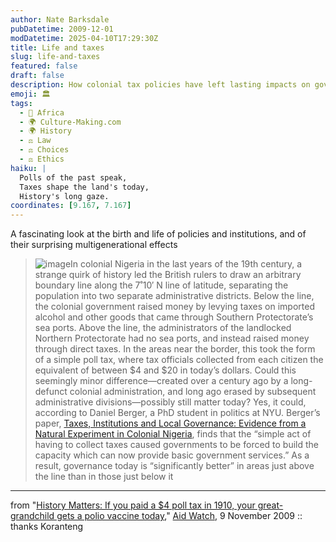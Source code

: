 ```yaml
---
author: Nate Barksdale
pubDatetime: 2009-12-01
modDatetime: 2025-04-10T17:29:30Z
title: Life and taxes
slug: life-and-taxes
featured: false
draft: false
description: How colonial tax policies have left lasting impacts on governance in Nigeria.
emoji: 🏛️
tags:
  - 🦁 Africa
  - 🌍 Culture-Making.com
  - 🌍 History
  - ⚖️ Law
  - ⚖️ Choices
  - ⚖️ Ethics
haiku: |
  Polls of the past speak,  
  Taxes shape the land's today,  
  History's long gaze.
coordinates: [9.167, 7.167]
---
```


A fascinating look at the birth and life of policies and institutions, and of their surprising multigenerational effects

> ![image](http://culture-making.com/media/Nigeria_710_250.jpg)In colonial Nigeria in the last years of the 19th century, a strange quirk of history led the British rulers to draw an arbitrary boundary line along the 7˚10′ N line of latitude, separating the population into two separate administrative districts. Below the line, the colonial government raised money by levying taxes on imported alcohol and other goods that came through Southern Protectorate’s sea ports. Above the line, the administrators of the landlocked Northern Protectorate had no sea ports, and instead raised money through direct taxes. In the areas near the border, this took the form of a simple poll tax, where tax officials collected from each citizen the equivalent of between $4 and $20 in today’s dollars. Could this seemingly minor difference—created over a century ago by a long-defunct colonial administration, and long ago erased by subsequent administrative divisions—possibly still matter today? Yes, it could, according to Daniel Berger, a PhD student in politics at NYU. Berger’s paper, [Taxes, Institutions and Local Governance: Evidence from a Natural Experiment in Colonial Nigeria](http://web.archive.org/web/20100612195104/http://homepages.nyu.edu/~db1299/Nigeria.pdf), finds that the “simple act of having to collect taxes caused governments to be forced to build the capacity which can now provide basic government services.” As a result, governance today is “significantly better” in areas just above the line than in those just below it

---

from "[History Matters: If you paid a $4 poll tax in 1910, your great-grandchild gets a polio vaccine today](http://web.archive.org/web/20151004144431/http://aidwatchers.com/2009/11/history-matters-if-you-paid-a-4-poll-tax-in-1910-your-great-grandchild-gets-a-polio-vaccine-today/)," [Aid Watch](http://web.archive.org/web/20151004144431/http://aidwatchers.com/2009/11/history-matters-if-you-paid-a-4-poll-tax-in-1910-your-great-grandchild-gets-a-polio-vaccine-today/), 9 November 2009 :: thanks Koranteng
